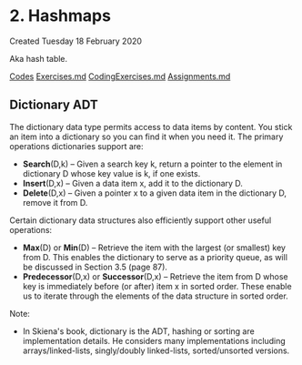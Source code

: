 # 2. Hashmaps
Created Tuesday 18 February 2020

Aka hash table.

[Codes](./2._Hashmaps/Codes)
[Exercises.md](./2._Hashmaps/Quizzes&Exercises/Exercises.md)
[CodingExercises.md](./2._Hashmaps/Quizzes&Exercises/CodingExercises.md)
[Assignments.md](./2._Hashmaps/zAssignments/Assignments.md)

## Dictionary ADT
The dictionary data type permits access to data items by content. You stick an item into a dictionary so you can find it when you need it. The primary operations dictionaries support are:
- **Search**(D,k) – Given a search key k, return a pointer to the element in dictionary D whose key value is k, if one exists.
- **Insert**(D,x) – Given a data item x, add it to the dictionary D.
- **Delete**(D,x) – Given a pointer x to a given data item in the dictionary D, remove it from D.

Certain dictionary data structures also efficiently support other useful operations:
- **Max**(D) or **Min**(D) – Retrieve the item with the largest (or smallest) key from D. This enables the dictionary to serve as a priority queue, as will be discussed in Section 3.5 (page 87).
- **Predecessor**(D,x) or **Successor**(D,x) – Retrieve the item from D whose key is immediately before (or after) item x in sorted order. These enable us to iterate through the elements of the data structure in sorted order.

Note:
- In Skiena's book, dictionary is the ADT, hashing or sorting are implementation details. He considers many implementations including arrays/linked-lists, singly/doubly linked-lists, sorted/unsorted versions.